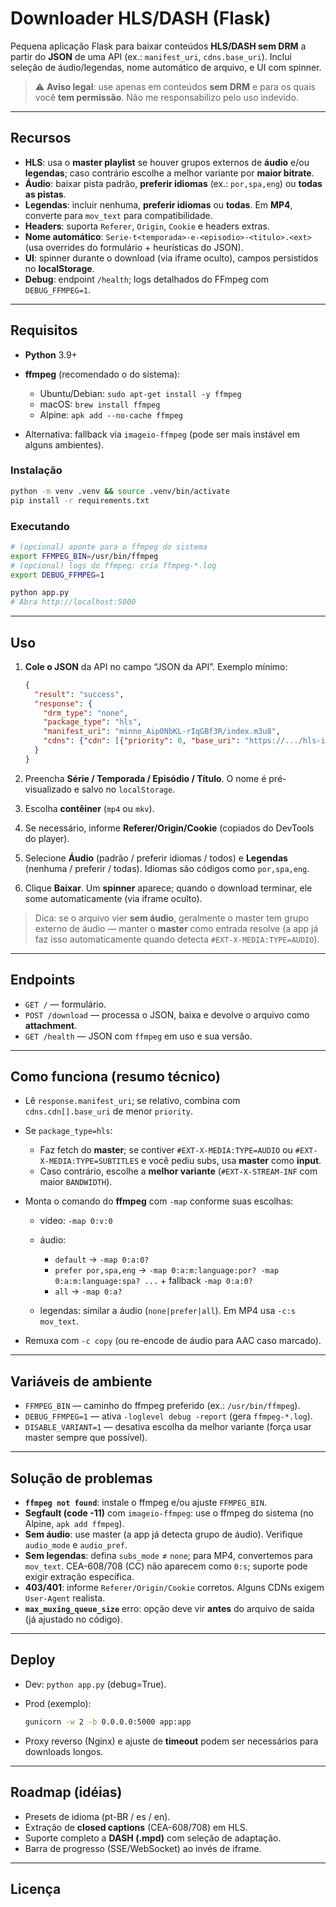 # Downloader HLS/DASH (Flask)

Pequena aplicação Flask para baixar conteúdos **HLS/DASH sem DRM** a partir do **JSON** de uma API (ex.: `manifest_uri`, `cdns.base_uri`). Inclui seleção de áudio/legendas, nome automático de arquivo, e UI com spinner.

> ⚠️ **Aviso legal**: use apenas em conteúdos **sem DRM** e para os quais você **tem permissão**. Não me responsabilizo pelo uso indevido.

---

## Recursos

* **HLS**: usa o **master playlist** se houver grupos externos de **áudio** e/ou **legendas**; caso contrário escolhe a melhor variante por **maior bitrate**.
* **Áudio**: baixar pista padrão, **preferir idiomas** (ex.: `por,spa,eng`) ou **todas as pistas**.
* **Legendas**: incluir nenhuma, **preferir idiomas** ou **todas**. Em **MP4**, converte para `mov_text` para compatibilidade.
* **Headers**: suporta `Referer`, `Origin`, `Cookie` e headers extras.
* **Nome automático**: `Serie-t<temporada>-e-<episodio>-<titulo>.<ext>` (usa overrides do formulário + heurísticas do JSON).
* **UI**: spinner durante o download (via iframe oculto), campos persistidos no **localStorage**.
* **Debug**: endpoint `/health`; logs detalhados do FFmpeg com `DEBUG_FFMPEG=1`.

---

## Requisitos

* **Python** 3.9+
* **ffmpeg** (recomendado o do sistema):

  * Ubuntu/Debian: `sudo apt-get install -y ffmpeg`
  * macOS: `brew install ffmpeg`
  * Alpine: `apk add --no-cache ffmpeg`
* Alternativa: fallback via `imageio-ffmpeg` (pode ser mais instável em alguns ambientes).

### Instalação

```bash
python -m venv .venv && source .venv/bin/activate
pip install -r requirements.txt
```

### Executando

```bash
# (opcional) aponte para o ffmpeg do sistema
export FFMPEG_BIN=/usr/bin/ffmpeg
# (opcional) logs do ffmpeg: cria ffmpeg-*.log
export DEBUG_FFMPEG=1

python app.py
# Abra http://localhost:5000
```

---

## Uso

1. **Cole o JSON** da API no campo “JSON da API”. Exemplo mínimo:

   ```json
   {
     "result": "success",
     "response": {
       "drm_type": "none",
       "package_type": "hls",
       "manifest_uri": "minno_Aip0NbKL-rIqGBf3R/index.m3u8",
       "cdns": {"cdn": [{"priority": 0, "base_uri": "https://.../hls-itc"}]}
     }
   }
   ```
2. Preencha **Série / Temporada / Episódio / Título**. O nome é pré-visualizado e salvo no `localStorage`.
3. Escolha **contêiner** (`mp4` ou `mkv`).
4. Se necessário, informe **Referer/Origin/Cookie** (copiados do DevTools do player).
5. Selecione **Áudio** (padrão / preferir idiomas / todos) e **Legendas** (nenhuma / preferir / todas). Idiomas são códigos como `por,spa,eng`.
6. Clique **Baixar**. Um **spinner** aparece; quando o download terminar, ele some automaticamente (via iframe oculto).

> Dica: se o arquivo vier **sem áudio**, geralmente o master tem grupo externo de áudio — manter o **master** como entrada resolve (a app já faz isso automaticamente quando detecta `#EXT-X-MEDIA:TYPE=AUDIO`).

---

## Endpoints

* `GET /` — formulário.
* `POST /download` — processa o JSON, baixa e devolve o arquivo como **attachment**.
* `GET /health` — JSON com `ffmpeg` em uso e sua versão.

---

## Como funciona (resumo técnico)

* Lê `response.manifest_uri`; se relativo, combina com `cdns.cdn[].base_uri` de menor `priority`.
* Se `package_type=hls`:

  * Faz fetch do **master**; se contiver `#EXT-X-MEDIA:TYPE=AUDIO` ou `#EXT-X-MEDIA:TYPE=SUBTITLES` e você pediu subs, usa **master** como **input**.
  * Caso contrário, escolhe a **melhor variante** (`#EXT-X-STREAM-INF` com maior `BANDWIDTH`).
* Monta o comando do **ffmpeg** com `-map` conforme suas escolhas:

  * vídeo: `-map 0:v:0`
  * áudio:

    * `default` → `-map 0:a:0?`
    * `prefer por,spa,eng` → `-map 0:a:m:language:por? -map 0:a:m:language:spa? ...` + fallback `-map 0:a:0?`
    * `all` → `-map 0:a?`
  * legendas: similar a áudio (`none|prefer|all`). Em MP4 usa `-c:s mov_text`.
* Remuxa com `-c copy` (ou re-encode de áudio para AAC caso marcado).

---

## Variáveis de ambiente

* `FFMPEG_BIN` — caminho do ffmpeg preferido (ex.: `/usr/bin/ffmpeg`).
* `DEBUG_FFMPEG=1` — ativa `-loglevel debug -report` (gera `ffmpeg-*.log`).
* `DISABLE_VARIANT=1` — desativa escolha da melhor variante (força usar master sempre que possível).

---

## Solução de problemas

* **`ffmpeg not found`**: instale o ffmpeg e/ou ajuste `FFMPEG_BIN`.
* **Segfault (code -11)** com `imageio-ffmpeg`: use o ffmpeg do sistema (no Alpine, `apk add ffmpeg`).
* **Sem áudio**: use master (a app já detecta grupo de áudio). Verifique `audio_mode` e `audio_pref`.
* **Sem legendas**: defina `subs_mode` ≠ `none`; para MP4, convertemos para `mov_text`. CEA-608/708 (CC) não aparecem como `0:s`; suporte pode exigir extração específica.
* **403/401**: informe `Referer/Origin/Cookie` corretos. Alguns CDNs exigem `User-Agent` realista.
* **`max_muxing_queue_size`** erro: opção deve vir **antes** do arquivo de saída (já ajustado no código).

---

## Deploy

* Dev: `python app.py` (debug=True).
* Prod (exemplo):

  ```bash
  gunicorn -w 2 -b 0.0.0.0:5000 app:app
  ```
* Proxy reverso (Nginx) e ajuste de **timeout** podem ser necessários para downloads longos.

---

## Roadmap (idéias)

* Presets de idioma (pt-BR / es / en).
* Extração de **closed captions** (CEA-608/708) em HLS.
* Suporte completo a **DASH (.mpd)** com seleção de adaptação.
* Barra de progresso (SSE/WebSocket) ao invés de iframe.

---

## Licença


